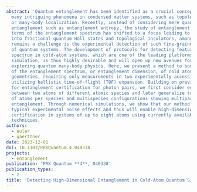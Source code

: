 ```yaml
---
abstract: 'Quantum entanglement has been identified as a crucial concept underlying
  many intriguing phenomena in condensed matter systems, such as topological phases
  or many-body localization. Recently, instead of considering mere quantifiers of
  entanglement such as entanglement entropy, the study of entanglement structure in
  terms of the entanglement spectrum has shifted to a focus leading to new insights
  into fractional quantum Hall states and topological insulators, among others. What
  remains a challenge is the experimental detection of such fine-grained properties
  of quantum systems. The development of protocols for detecting features of the entanglement
  spectrum in cold-atom systems, which are one of the leading platforms for quantum
  simulation, is thus highly desirable and will open up new avenues for experimentally
  exploring quantum many-body physics. Here, we present a method to bound the width
  of the entanglement spectrum, or entanglement dimension, of cold atoms in lattice
  geometries, requiring only measurements in two experimentally accessible bases and
  utilizing ballistic time-of-flight (TOF) expansion. Building on previous proposals
  for entanglement certification for photon pairs, we first consider entanglement
  between two atoms of different atomic species and later generalize to higher numbers
  of atoms per species and multispecies configurations showing multipartite high-dimensional
  entanglement. Through numerical simulations, we show that our method is robust against
  typical experimental noise effects and thus will enable high-dimensional entanglement
  certification in systems of up to eight atoms using currently available experimental
  techniques.'
authors:
  - euler
  - gaerttner
date: 2023-12-01
doi: 10.1103/PRXQuantum.4.040338
projects:
  - entanglement
publication: 'PRX Quantum **4**, 040338'
publication_types:
  - 2
title: 'Detecting High-Dimensional Entanglement in Cold-Atom Quantum Simulators'
---
```

